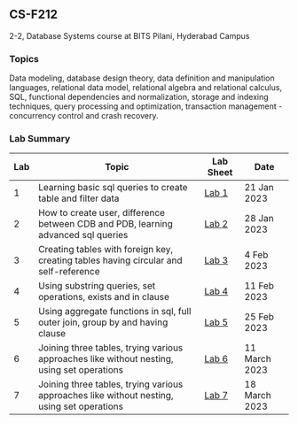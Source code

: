 ## CS-F212
2-2, Database Systems course at BITS Pilani, Hyderabad Campus

### Topics
Data modeling, database design theory, data definition and manipulation
languages, relational data model, relational algebra and relational calculus, SQL, functional dependencies and
normalization, storage and indexing techniques, query processing and optimization, transaction management -
concurrency control and crash recovery.

### Lab Summary
| Lab | Topic | Lab Sheet | Date |
| ------------- | ------------- | --- | -- |
| 1  | Learning basic sql queries to create table and filter data | [Lab 1](https://github.com/pavas23/CS-F212/blob/master/Lab01/Labsheet1%20.pdf) | 21 Jan 2023 |
| 2  | How to create user, difference between CDB and PDB, learning advanced sql queries | [Lab 2](https://github.com/pavas23/CS-F212/blob/master/Lab02/LabSheet2.pdf) | 28 Jan 2023 |
| 3  | Creating tables with foreign key, creating tables having circular and self-reference | [Lab 3](https://github.com/pavas23/CS-F212/blob/master/Lab03/LabSheet3.pdf) | 4 Feb 2023 |
| 4  | Using substring queries, set operations, exists and in clause | [Lab 4](https://github.com/pavas23/CS-F212/blob/master/Lab04/LabSheet4.pdf) | 11 Feb 2023 |
| 5  | Using aggregate functions in sql, full outer join, group by and having clause | [Lab 5](https://github.com/pavas23/CS-F212/blob/master/Lab05/LabSheet5.pdf) | 25 Feb 2023 |
| 6  | Joining three tables, trying various approaches like without nesting, using set operations | [Lab 6](https://github.com/pavas23/CS-F212/blob/master/Lab06/LabSheet6.pdf) | 11 March 2023 |
| 7  | Joining three tables, trying various approaches like without nesting, using set operations | [Lab 7](https://github.com/pavas23/CS-F212/blob/master/Lab07/LabSheet7.pdf) | 18 March 2023 |



